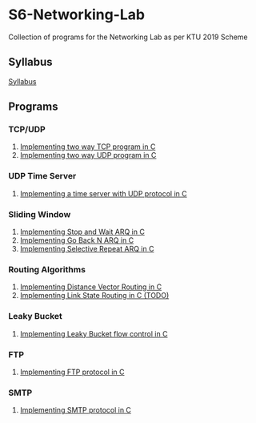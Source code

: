 # S6-Networking-Lab

Collection of programs for the Networking Lab as per KTU 2019 Scheme

## Syllabus

[Syllabus](Docs/CSL332%20-%20KTU%202019%20Syllabus.pdf)

## Programs

### TCP/UDP

1. [Implementing two way TCP program in C](Programs/TCP)
2. [Implementing two way UDP program in C](Programs/UCP)

### UDP Time Server

1. [Implementing a time server with UDP protocol in C](Programs/Time%20Server)

### Sliding Window

1. [Implementing Stop and Wait ARQ in C](Programs/Sliding-Window/Stop-and-Wait)
2. [Implementing Go Back N ARQ in C](Programs/Sliding-Window/Go-Back-N)
3. [Implementing Selective Repeat ARQ in C](Programs/Sliding-Window/Selective-Repeat)

### Routing Algorithms

1. [Implementing Distance Vector Routing in C](Programs/Routing%20Algorithms)
2. [Implementing Link State Routing in C (TODO)]()

### Leaky Bucket

1. [Implementing Leaky Bucket flow control in C](Programs/Leaky%20Bucket)

### FTP

1. [Implementing FTP protocol in C](Programs/FTP)

### SMTP

1. [Implementing SMTP protocol in C](Programs/SMTP)
